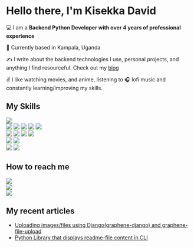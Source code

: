 # Hello there, I'm Kisekka David

:computer: I am a **Backend Python Developer with over 4 years of professional experience**

:pushpin: Currently based in Kampala, Uganda

:writing_hand: I write about the backend technologies I use, personal projects, and anything I find resourceful. Check out my <a href="https://davidkg.medium.com/">blog</a>

:v: I like watching movies, and anime, listening to :headphones: lofi music and constantly learning/improving my skills.


## My Skills

![](https://img.shields.io/badge/python-python/?logo=python&style=for-the-badge&color=blue&logoColor=yellow)<br>
![](https://img.shields.io/badge/django-django/?logo=django&style=for-the-badge)
![](https://img.shields.io/badge/vuejs-%2335495e.svg?style=for-the-badge&logo=vuedotjs&logoColor=%234FC08D)
![](https://img.shields.io/badge/flask-flask/?logo=flask&style=for-the-badge&color=black)
![](https://img.shields.io/badge/django_rest_framework-E34F26?logo=django&style=for-the-badge)
![](https://img.shields.io/badge/graphql-%23CC6699?logo=graphql&style=for-the-badge&logoColor=blue)<br>
![](https://img.shields.io/badge/MongoDB-4EA94B?style=for-the-badge&logo=mongodb&logoColor=white)
![](https://img.shields.io/badge/Redis-DC382D?logo=Redis&style=for-the-badge&logoColor=black)
![](https://img.shields.io/badge/MySQL-0081CB?logo=MySQL&style=for-the-badge&logoColor=orange)
![](https://img.shields.io/badge/PostgreSQL-4169E1?logo=PostgreSQL&style=for-the-badge&logoColor=black)<br>
![](https://img.shields.io/badge/Git-F05032?logo=Git&style=for-the-badge&logoColor=black)
![](https://img.shields.io/badge/Docker-2496ED?logo=Docker&style=for-the-badge&logoColor=darkblue&color=blue)<br>
![](https://img.shields.io/badge/Azure--DevOps-0078D7?logo=Azure_DevOps&style=for-the-badge&color=darkblue)
![](https://img.shields.io/badge/Heroku-430098?style=for-the-badge&logo=heroku&logoColor=white)


## How to reach me

[![](https://img.shields.io/badge/LinkedIn-0A66C2?logo=LinkedIn&style=for-the-badge)](https://www.linkedin.com/in/kisekka-david-a933ba13b/)<br>
[![](https://img.shields.io/badge/Gmail-EA4335?logo=Gmail&style=for-the-badge&logoColor=white)](https://mail.google.com/mail/?view=cm&source=mailto&to=cartpix@gmail.com)<br>
[![](https://img.shields.io/badge/Twitter-1DA1F2?logo=Twitter&style=for-the-badge&logoColor=white)](https://twitter.com/TheefirstDavid)


## My recent articles

- <a href="https://davidkg.medium.com/uploading-images-using-django-graphene-django-and-graphene-file-upload-9f2e9bfc949d">Uploading images/files using Django(graphene-django) and graphene-file-upload</a><br>
- <a href="https://davidkg.medium.com/python-library-that-displays-readme-file-content-in-cli-87b4813c1638">Python Library that displays readme-file content in CLI</a>


























   

